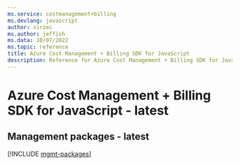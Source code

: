 ```yaml
---
ms.service: costmanagement+billing
ms.devlang: javascript
author: xirzec
ms.author: jeffish
ms.data: 10/07/2022
ms.topic: reference
title: Azure Cost Management + Billing SDK for JavaScript
description: Reference for Azure Cost Management + Billing SDK for JavaScript
---
```

# Azure Cost Management + Billing SDK for JavaScript - latest

## Management packages - latest
[!INCLUDE [mgmt-packages](cost-management-+-billing-mgmt-index.md)]